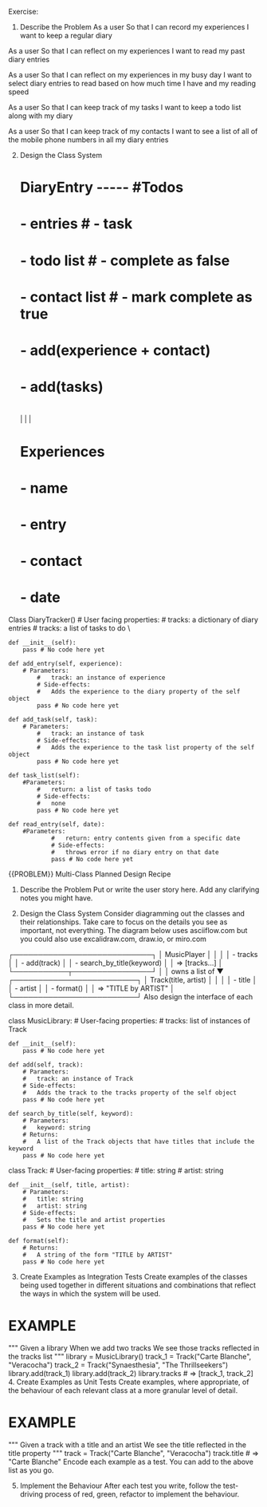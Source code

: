 Exercise:
1. Describe the Problem
As a user
So that I can record my experiences
I want to keep a regular diary

As a user
So that I can reflect on my experiences
I want to read my past diary entries

As a user
So that I can reflect on my experiences in my busy day
I want to select diary entries to read based on how much time I have and my reading speed

As a user
So that I can keep track of my tasks
I want to keep a todo list along with my diary

As a user
So that I can keep track of my contacts
I want to see a list of all of the mobile phone numbers in all my diary entries

2. Design the Class System
    # DiaryEntry                        -----       #Todos
    #                                               #
    # - entries                                     # - task
    # - todo list                                   # - complete as false
    # - contact list                                # - mark complete as true
    # - add(experience + contact)                   #
    # - add(tasks)                                  #
    #                                               #

    |
    |
    |

    # Experiences
    #
    # - name
    # - entry
    # - contact
    # - date


Class DiaryTracker()
    # User facing properties:
    #   tracks: a dictionary of diary entries
    #   tracks: a list of tasks to do \

    def __init__(self):
        pass # No code here yet

    def add_entry(self, experience):
        # Parameters:
            #   track: an instance of experience
            # Side-effects:
            #   Adds the experience to the diary property of the self object
            pass # No code here yet

    def add_task(self, task):
        # Parameters:
            #   track: an instance of task
            # Side-effects:
            #   Adds the experience to the task list property of the self object
            pass # No code here yet

    def task_list(self):
        #Parameters:
            #   return: a list of tasks todo
            # Side-effects:
            #   none
            pass # No code here yet

    def read_entry(self, date):
        #Parameters:
                #   return: entry contents given from a specific date
                # Side-effects:
                #   throws error if no diary entry on that date
                pass # No code here yet

{{PROBLEM}} Multi-Class Planned Design Recipe
1. Describe the Problem
Put or write the user story here. Add any clarifying notes you might have.

2. Design the Class System
Consider diagramming out the classes and their relationships. Take care to focus on the details you see as important, not everything. The diagram below uses asciiflow.com but you could also use excalidraw.com, draw.io, or miro.com

┌────────────────────────────┐
│ MusicPlayer                │
│                            │
│ - tracks                   │
│ - add(track)               │
│ - search_by_title(keyword) │
│   => [tracks...]           │
└───────────┬────────────────┘
            │
            │ owns a list of
            ▼
┌─────────────────────────┐
│ Track(title, artist)    │
│                         │
│ - title                 │
│ - artist                │
│ - format()              │
│   => "TITLE by ARTIST"  │
└─────────────────────────┘
Also design the interface of each class in more detail.

class MusicLibrary:
    # User-facing properties:
    #   tracks: list of instances of Track

    def __init__(self):
        pass # No code here yet

    def add(self, track):
        # Parameters:
        #   track: an instance of Track
        # Side-effects:
        #   Adds the track to the tracks property of the self object
        pass # No code here yet

    def search_by_title(self, keyword):
        # Parameters:
        #   keyword: string
        # Returns:
        #   A list of the Track objects that have titles that include the keyword
        pass # No code here yet


class Track:
    # User-facing properties:
    #   title: string
    #   artist: string

    def __init__(self, title, artist):
        # Parameters:
        #   title: string
        #   artist: string
        # Side-effects:
        #   Sets the title and artist properties
        pass # No code here yet

    def format(self):
        # Returns:
        #   A string of the form "TITLE by ARTIST"
        pass # No code here yet
3. Create Examples as Integration Tests
Create examples of the classes being used together in different situations and combinations that reflect the ways in which the system will be used.

# EXAMPLE

"""
Given a library
When we add two tracks
We see those tracks reflected in the tracks list
"""
library = MusicLibrary()
track_1 = Track("Carte Blanche", "Veracocha")
track_2 = Track("Synaesthesia", "The Thrillseekers")
library.add(track_1)
library.add(track_2)
library.tracks # => [track_1, track_2]
4. Create Examples as Unit Tests
Create examples, where appropriate, of the behaviour of each relevant class at a more granular level of detail.

# EXAMPLE

"""
Given a track with a title and an artist
We see the title reflected in the title property
"""
track = Track("Carte Blanche", "Veracocha")
track.title # => "Carte Blanche"
Encode each example as a test. You can add to the above list as you go.

5. Implement the Behaviour
After each test you write, follow the test-driving process of red, green, refactor to implement the behaviour.